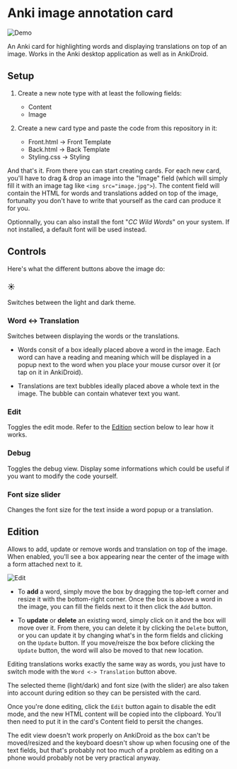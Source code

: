 # Anki image annotation card

![Demo](https://raw.githubusercontent.com/nostrenz/anki-image-annotation-card/master/gif/demo.gif)

An Anki card for highlighting words and displaying translations on top of an image.
Works in the Anki desktop application as well as in AnkiDroid.

## Setup

1. Create a new note type with at least the following fields:

	* Content
	* Image

2. Create a new card type and paste the code from this repository in it:

	* Front.html -> Front Template
	* Back.html -> Back Template
	* Styling.css -> Styling

And that's it. From there you can start creating cards.
For each new card, you'll have to drag & drop an image into the "Image" field (which will simply fill it with an image tag like `<img src="image.jpg">`).
The content field will contain the HTML for words and translations added on top of the image, fortunalty you don't have to write that yourself as the card can produce it for you.

Optionnally, you can also install the font "_CC Wild Words_" on your system.
If not installed, a default font will be used instead.

## Controls

Here's what the different buttons above the image do:

### ☀

Switches between the light and dark theme.

### Word <-> Translation

Switches between displaying the words or the translations.

* Words consit of a box ideally placed above a word in the image.
Each word can have a reading and meaning which will be displayed in a popup next to the word when you place your mouse cursor over it (or tap on it in AnkiDroid).

* Translations are text bubbles ideally placed above a whole text in the image.
The bubble can contain whatever text you want.

### Edit

Toggles the edit mode.
Refer to the [Edition](#Edition) section below to lear how it works.

### Debug

Toggles the debug view.
Display some informations which could be useful if you want to modify the code yourself.

### Font size slider

Changes the font size for the text inside a word popup or a translation.

## Edition

Allows to add, update or remove words and translation on top of the image.
When enabled, you'll see a box appearing near the center of the image with a form attached next to it.

![Edit](https://raw.githubusercontent.com/nostrenz/anki-image-annotation-card/master/gif/edit.gif)

* To **add** a word, simply move the box by dragging the top-left corner and resize it with the bottom-right corner.
Once the box is above a word in the image, you can fill the fields next to it then click the `Add` button.

* To **update** or **delete** an existing word, simply click on it and the box will move over it. From there, you can delete
it by clicking the `Delete` button, or you can update it by changing what's in the form fields and clicking on the `Update` button.
If you move/reisze the box before clicking the `Update` button, the word will also be moved to that new location.

Editing translations works exactly the same way as words, you just have to switch mode with the `Word <-> Translation` button above.

The selected theme (light/dark) and font size (with the slider) are also taken into account during edition so they can be persisted with the card.

Once you're done editing, click the `Edit` button again to disable the edit mode, and the new HTML content will be copied into the clipboard.
You'll then need to put it in the card's Content field to persit the changes.

The edit view doesn't work properly on AnkiDroid as the box can't be moved/resized and the keyboard doesn't show up when focusing one of the text fields,
but that's probably not too much of a problem as editing on a phone would probably not be very practical anyway.
